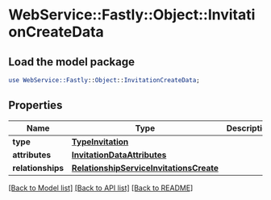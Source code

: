 # WebService::Fastly::Object::InvitationCreateData

## Load the model package
```perl
use WebService::Fastly::Object::InvitationCreateData;
```

## Properties
Name | Type | Description | Notes
------------ | ------------- | ------------- | -------------
**type** | [**TypeInvitation**](TypeInvitation.md) |  | [optional] 
**attributes** | [**InvitationDataAttributes**](InvitationDataAttributes.md) |  | [optional] 
**relationships** | [**RelationshipServiceInvitationsCreate**](RelationshipServiceInvitationsCreate.md) |  | [optional] 

[[Back to Model list]](../README.md#documentation-for-models) [[Back to API list]](../README.md#documentation-for-api-endpoints) [[Back to README]](../README.md)


